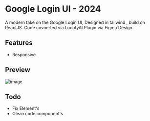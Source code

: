 # Google Login UI - 2024

A modern take on the Google Login UI, Designed in tailwind , build on ReactJS.
Code covnerted via LocofyAI Plugin via Figma Design.

## Features
- Responsive

## Preview
![image](https://github.com/user-attachments/assets/6170298e-70df-4b1e-a595-e9729b1bd3f5)


## Todo 
- Fix Element's
- Clean code component's  
